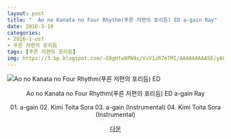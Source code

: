 ```yaml
---
layout: post
title: "  Ao no Kanata no Four Rhythm(푸른 저편의 포리듬) ED a-gain Ray"
date: 2016-3-19
categories:
- 2016-1-ost
- 푸른 저편의 포리듬
tags: [푸른 저편의 포리듬]
img: https://3.bp.blogspot.com/-G9gHtw9PN9c/VsV1zR7mTMI/AAAAAAAAA5E/y6Qq8dj6cUM/
---
```

<img class="aligncenter" src="https://3.bp.blogspot.com/-G9gHtw9PN9c/VsV1zR7mTMI/AAAAAAAAA5E/y6Qq8dj6cUM/" alt="Ao no Kanata no Four Rhythm(푸른 저편의 포리듬) ED" />
<p style="text-align: center;">Ao no Kanata no Four Rhythm(푸른 저편의 포리듬) ED a-gain Ray</p>
<p style="text-align: center;">01. a-gain
02. Kimi Toita Sora
03. a-gain (Instrumental)
04. Kimi Toita Sora (Instrumental)</p>
<p style="text-align: center;"><a href="http://www.mediafire.com/download/clz8kwnfm41erba/%5BMoeni%5D_Ao_no_Kanata_no_Four_Rhythm_ED_a-gain_Ray.zip" target="_blank">다운</a></p>